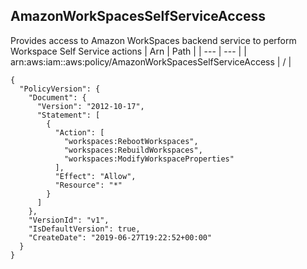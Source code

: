 
## AmazonWorkSpacesSelfServiceAccess
Provides access to Amazon WorkSpaces backend service to perform Workspace Self Service actions
| Arn | Path |
| --- | --- |
| arn:aws:iam::aws:policy/AmazonWorkSpacesSelfServiceAccess | / |
```
{
  "PolicyVersion": {
    "Document": {
      "Version": "2012-10-17",
      "Statement": [
        {
          "Action": [
            "workspaces:RebootWorkspaces",
            "workspaces:RebuildWorkspaces",
            "workspaces:ModifyWorkspaceProperties"
          ],
          "Effect": "Allow",
          "Resource": "*"
        }
      ]
    },
    "VersionId": "v1",
    "IsDefaultVersion": true,
    "CreateDate": "2019-06-27T19:22:52+00:00"
  }
}
```
